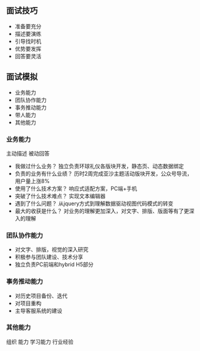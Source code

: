 ## 面试技巧

* 准备要充分
* 描述要演练
* 引导找时机
* 优势要发挥
* 回答要灵活

## 面试模拟

* 业务能力
* 团队协作能力
* 事务推动能力
* 带人能力
* 其他能力

### 业务能力

主动描述  被动回答

* 我做过什么业务？        独立负责环球礼仪各版块开发，静态页、动态数据绑定
* 负责的业务有什么业绩？   历时2周完成亚沙主题活动版块开发，公众号导流，用户量上涨8%
* 使用了什么技术方案？     响应式适配方案，PC端+手机
* 突破了什么技术难点？     实现文本编辑器
* 遇到了什么问题？        从jquery方式到理解数据驱动视图代码模式的转变
* 最大的收获是什么？      对业务的理解更加深入，对文字、排版、版面等有了更深入的理解

### 团队协作能力

* 对文字、排版，视觉的深入研究
* 积极参与团队建设、技术分享
* 独立负责PC前端和hybrid H5部分

### 事务推动能力

* 对历史项目备份、迭代
* 对项目重构
* 主导客服系统的建设

### 其他能力

组织 能力
学习能力
行业经验